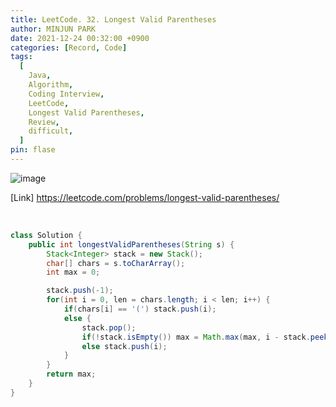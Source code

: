 ```yaml
---
title: LeetCode. 32. Longest Valid Parentheses
author: MINJUN PARK
date: 2021-12-24 00:32:00 +0900
categories: [Record, Code]
tags:
  [
    Java,
    Algorithm,
    Coding Interview,
    LeetCode,
    Longest Valid Parentheses,
    Review,
    difficult,
  ]
pin: flase
---
```


![image](https://user-images.githubusercontent.com/55131164/147270718-660ee1fa-a52e-43a9-9f65-1cd683e33906.png)

[Link] <https://leetcode.com/problems/longest-valid-parentheses/>

<br>

```java
class Solution {
    public int longestValidParentheses(String s) {
        Stack<Integer> stack = new Stack();
        char[] chars = s.toCharArray();
        int max = 0;

        stack.push(-1);
        for(int i = 0, len = chars.length; i < len; i++) {
            if(chars[i] == '(') stack.push(i);
            else {
                stack.pop();
                if(!stack.isEmpty()) max = Math.max(max, i - stack.peek());
                else stack.push(i);
            }
        }
        return max;
    }
}
```
